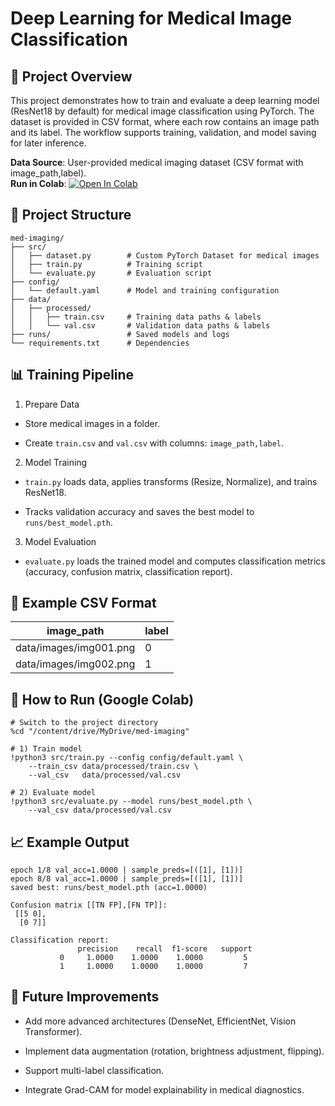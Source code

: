 # Deep Learning for Medical Image Classification

## 📌 Project Overview
This project demonstrates how to train and evaluate a deep learning model (ResNet18 by default) for medical image classification using PyTorch. The dataset is provided in CSV format, where each row contains an image path and its label. The workflow supports training, validation, and model saving for later inference.

**Data Source**: User-provided medical imaging dataset (CSV format with image_path,label).  
**Run in Colab**: [![Open In Colab](https://colab.research.google.com/assets/colab-badge.svg)](https://colab.research.google.com/drive/16av-dWn5nWB6snEu6fk907DwBcgieYQR?usp=sharing)

## 📂 Project Structure
```
med-imaging/  
├── src/  
│   ├── dataset.py        # Custom PyTorch Dataset for medical images  
│   ├── train.py          # Training script  
│   └── evaluate.py       # Evaluation script  
├── config/  
│   └── default.yaml      # Model and training configuration  
├── data/  
│   ├── processed/  
│   │   ├── train.csv     # Training data paths & labels  
│   │   └── val.csv       # Validation data paths & labels  
├── runs/                 # Saved models and logs  
└── requirements.txt      # Dependencies  
```

## 📊 Training Pipeline

1. Prepare Data

* Store medical images in a folder.

* Create ```train.csv``` and ```val.csv``` with columns: ```image_path,label```.

2. Model Training

* ```train.py``` loads data, applies transforms (Resize, Normalize), and trains ResNet18.

* Tracks validation accuracy and saves the best model to ```runs/best_model.pth```.

3. Model Evaluation

* ```evaluate.py``` loads the trained model and computes classification metrics (accuracy, confusion matrix, classification report).

## 🧮 Example CSV Format

| image_path              | label |
|-------------------------|-------|
| data/images/img001.png  | 0     |
| data/images/img002.png  | 1     |

## 🚀 How to Run (Google Colab)
```
# Switch to the project directory
%cd "/content/drive/MyDrive/med-imaging"

# 1) Train model
!python3 src/train.py --config config/default.yaml \
    --train_csv data/processed/train.csv \
    --val_csv   data/processed/val.csv

# 2) Evaluate model
!python3 src/evaluate.py --model runs/best_model.pth \
    --val_csv data/processed/val.csv
```

## 📈 Example Output
```
epoch 1/8 val_acc=1.0000 | sample_preds=[([1], [1])]
epoch 8/8 val_acc=1.0000 | sample_preds=[([1], [1])]
saved best: runs/best_model.pth (acc=1.0000)

Confusion matrix [[TN FP],[FN TP]]:
 [[5 0],
  [0 7]]

Classification report:
               precision    recall  f1-score   support
           0     1.0000    1.0000    1.0000         5
           1     1.0000    1.0000    1.0000         7

```
## 🔧 Future Improvements

* Add more advanced architectures (DenseNet, EfficientNet, Vision Transformer).

* Implement data augmentation (rotation, brightness adjustment, flipping).

* Support multi-label classification.

* Integrate Grad-CAM for model explainability in medical diagnostics.
